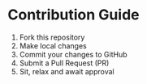 # Contribution Guide

1. Fork this repository
2. Make local changes
3. Commit your changes to GitHub
4. Submit a Pull Request (PR)
5. Sit, relax and await approval    
